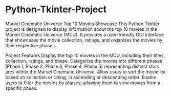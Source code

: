 # Python-Tkinter-Project

Marvel Cinematic Universe Top 10 Movies Showcase
This Python Tkinter project is designed to display information about the top 10 movies in the Marvel Cinematic Universe (MCU). It provides a user-friendly GUI interface that showcases the movie collection, ratings, and organizes the movies by their respective phases.

Project Features
Display the top 10 movies in the MCU, including their titles, collection, ratings, and phase.
Categorize the movies into different phases (Phase 1, Phase 2, Phase 3, Phase 4, Phase 5) representing distinct story arcs within the Marvel Cinematic Universe.
Allow users to sort the movie list based on collection or rating, in ascending or descending order.
Enable users to filter the movies by phases, allowing them to view movies from a specific phase.
